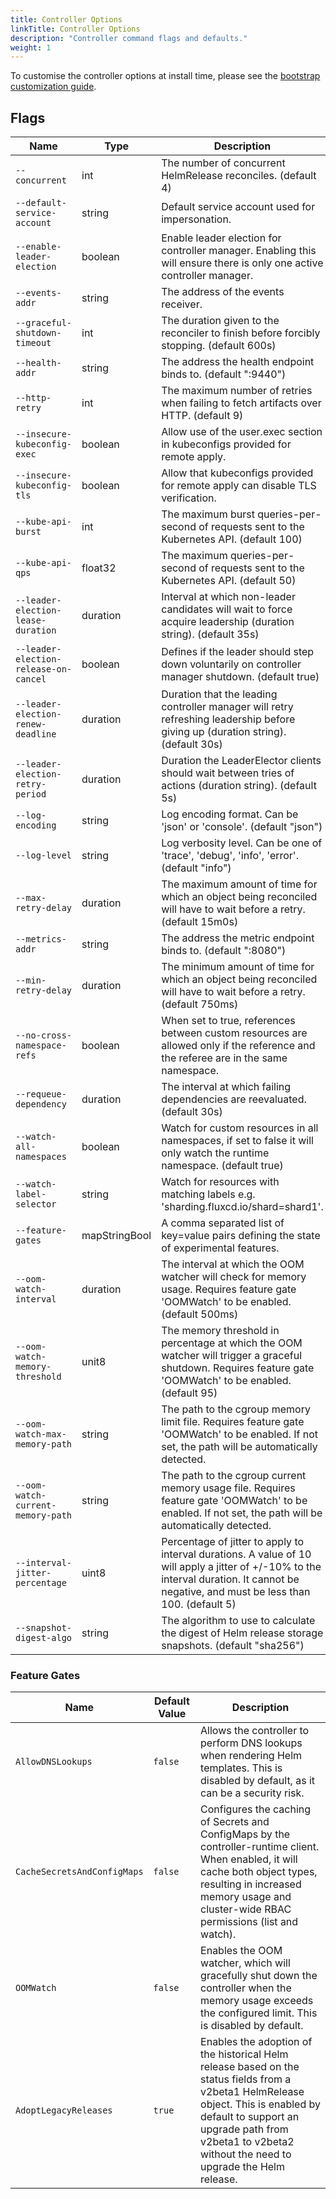 ```yaml
---
title: Controller Options
linkTitle: Controller Options
description: "Controller command flags and defaults."
weight: 1
---
```


To customise the controller options at install time,
please see the [bootstrap customization guide](/flux/installation/configuration/boostrap-customization/).

## Flags

| Name                                  | Type          | Description                                                                                                                                                                              |
|---------------------------------------|---------------|------------------------------------------------------------------------------------------------------------------------------------------------------------------------------------------|
| `--concurrent`                        | int           | The number of concurrent HelmRelease reconciles. (default 4)                                                                                                                             |
| `--default-service-account`           | string        | Default service account used for impersonation.                                                                                                                                          |
| `--enable-leader-election`            | boolean       | Enable leader election for controller manager. Enabling this will ensure there is only one active controller manager.                                                                    |
| `--events-addr`                       | string        | The address of the events receiver.                                                                                                                                                      |
| `--graceful-shutdown-timeout`         | int           | The duration given to the reconciler to finish before forcibly stopping. (default 600s)                                                                                                  |
| `--health-addr`                       | string        | The address the health endpoint binds to. (default ":9440")                                                                                                                              |
| `--http-retry`                        | int           | The maximum number of retries when failing to fetch artifacts over HTTP. (default 9)                                                                                                     |
| `--insecure-kubeconfig-exec`          | boolean       | Allow use of the user.exec section in kubeconfigs provided for remote apply.                                                                                                             |
| `--insecure-kubeconfig-tls`           | boolean       | Allow that kubeconfigs provided for remote apply can disable TLS verification.                                                                                                           |
| `--kube-api-burst`                    | int           | The maximum burst queries-per-second of requests sent to the Kubernetes API. (default 100)                                                                                               |
| `--kube-api-qps`                      | float32       | The maximum queries-per-second of requests sent to the Kubernetes API. (default 50)                                                                                                      |
| `--leader-election-lease-duration`    | duration      | Interval at which non-leader candidates will wait to force acquire leadership (duration string). (default 35s)                                                                           |
| `--leader-election-release-on-cancel` | boolean       | Defines if the leader should step down voluntarily on controller manager shutdown. (default true)                                                                                        |
| `--leader-election-renew-deadline`    | duration      | Duration that the leading controller manager will retry refreshing leadership before giving up (duration string). (default 30s)                                                          |
| `--leader-election-retry-period`      | duration      | Duration the LeaderElector clients should wait between tries of actions (duration string). (default 5s)                                                                                  |
| `--log-encoding`                      | string        | Log encoding format. Can be 'json' or 'console'. (default "json")                                                                                                                        |
| `--log-level`                         | string        | Log verbosity level. Can be one of 'trace', 'debug', 'info', 'error'. (default "info")                                                                                                   |
| `--max-retry-delay`                   | duration      | The maximum amount of time for which an object being reconciled will have to wait before a retry. (default 15m0s)                                                                        |
| `--metrics-addr`                      | string        | The address the metric endpoint binds to. (default ":8080")                                                                                                                              |
| `--min-retry-delay`                   | duration      | The minimum amount of time for which an object being reconciled will have to wait before a retry. (default 750ms)                                                                        |
| `--no-cross-namespace-refs`           | boolean       | When set to true, references between custom resources are allowed only if the reference and the referee are in the same namespace.                                                       |
| `--requeue-dependency`                | duration      | The interval at which failing dependencies are reevaluated. (default 30s)                                                                                                                |
| `--watch-all-namespaces`              | boolean       | Watch for custom resources in all namespaces, if set to false it will only watch the runtime namespace. (default true)                                                                   |
| `--watch-label-selector`              | string        | Watch for resources with matching labels e.g. 'sharding.fluxcd.io/shard=shard1'.                                                                                                         |
| `--feature-gates`                     | mapStringBool | A comma separated list of key=value pairs defining the state of experimental features.                                                                                                   |
| `--oom-watch-interval`                | duration      | The interval at which the OOM watcher will check for memory usage. Requires feature gate 'OOMWatch' to be enabled. (default 500ms)                                                       |
| `--oom-watch-memory-threshold`        | unit8         | The memory threshold in percentage at which the OOM watcher will trigger a graceful shutdown. Requires feature gate 'OOMWatch' to be enabled. (default 95)                               |
| `--oom-watch-max-memory-path`         | string        | The path to the cgroup memory limit file. Requires feature gate 'OOMWatch' to be enabled. If not set, the path will be automatically detected.                                           |
| `--oom-watch-current-memory-path`     | string        | The path to the cgroup current memory usage file. Requires feature gate 'OOMWatch' to be enabled. If not set, the path will be automatically detected.                                   |
| `--interval-jitter-percentage`        | uint8         | Percentage of jitter to apply to interval durations. A value of 10 will apply a jitter of +/-10% to the interval duration. It cannot be negative, and must be less than 100. (default 5) |
| `--snapshot-digest-algo`              | string        | The algorithm to use to calculate the digest of Helm release storage snapshots. (default "sha256")                                                                                       |


### Feature Gates

| Name                        | Default Value | Description                                                                                                                                                                                                                                   |
|-----------------------------|---------------|-----------------------------------------------------------------------------------------------------------------------------------------------------------------------------------------------------------------------------------------------|
| `AllowDNSLookups`           | `false`       | Allows the controller to perform DNS lookups when rendering Helm templates. This is disabled by default, as it can be a security risk.                                                                                                        |
| `CacheSecretsAndConfigMaps` | `false`       | Configures the caching of Secrets and ConfigMaps by the controller-runtime client. When enabled, it will cache both object types, resulting in increased memory usage and cluster-wide RBAC permissions (list and watch).                     |
| `OOMWatch`                  | `false`       | Enables the OOM watcher, which will gracefully shut down the controller when the memory usage exceeds the configured limit. This is disabled by default.                                                                                      |
| `AdoptLegacyReleases`       | `true`        | Enables the adoption of the historical Helm release based on the status fields from a v2beta1 HelmRelease object. This is enabled by default to support an upgrade path from v2beta1 to v2beta2 without the need to upgrade the Helm release. |
